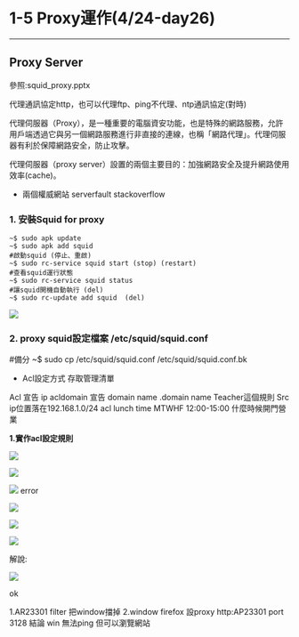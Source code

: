 # 1-5 Proxy運作(4/24-day26)

* * *

## Proxy Server

參照:squid_proxy.pptx 

代理通訊協定http，也可以代理ftp、ping不代理、ntp通訊協定(對時)

代理伺服器（Proxy），是一種重要的電腦資安功能，也是特殊的網路服務，允許用戶端透過它與另一個網路服務進行非直接的連線，也稱「網路代理」。代理伺服器有利於保障網路安全，防止攻擊。

代理伺服器（proxy server）設置的兩個主要目的：加強網路安全及提升網路使用效率(cache)。 


- 兩個權威網站
serverfault
stackoverflow

### 1. 安裝Squid for proxy

```
~$ sudo apk update
~$ sudo apk add squid
#啟動squid (停止、重啟)
~$ sudo rc-service squid start (stop) (restart)
#查看squid運行狀態
~$ sudo rc-service squid status 
#讓squid開機自動執行 (del)
~$ sudo rc-update add squid  (del)
```
![](https://i.imgur.com/EOO5gpf.png)

### 2. proxy squid設定檔案 /etc/squid/squid.conf

#備分
~$ sudo cp /etc/squid/squid.conf /etc/squid/squid.conf.bk



- Acl設定方式 存取管理清單 




Acl 宣告 ip
acldomain 宣告 domain name
.domain name
Teacher這個規則 
Src  ip位置落在192.168.1.0/24 
acl lunch time MTWHF 12:00-15:00 
什麼時候開門營業


**1.實作acl設定規則**

![](https://i.imgur.com/jadGcTX.png)

![](https://i.imgur.com/3Vx0f3w.png)

![](https://i.imgur.com/knJANvQ.png)
error

![](https://i.imgur.com/Kmv85QP.png)

![](https://i.imgur.com/oGYhEfc.png)

![](https://i.imgur.com/kTky4ZC.png)


解說:

![](https://i.imgur.com/be25W6y.png)

ok

1.AR23301 filter 把window擋掉
2.window firefox 設proxy http:AP23301 port 3128
結論 win 無法ping 但可以瀏覽網站
